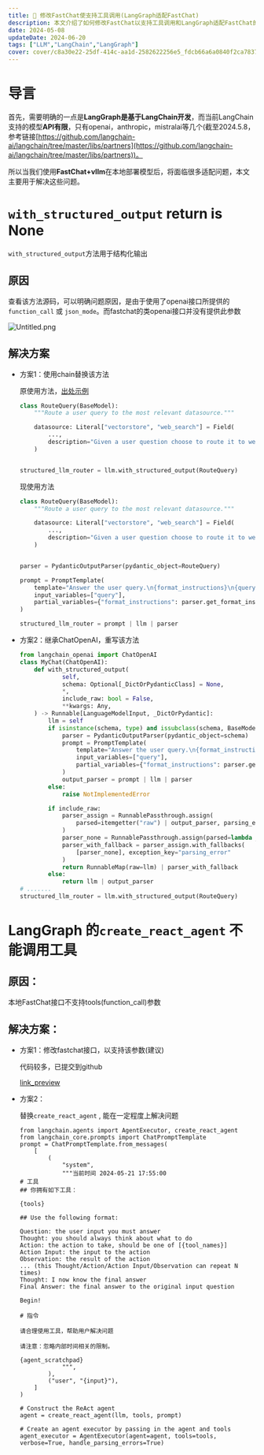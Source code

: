 ```yaml
---
title: 🥠 修改FastChat使支持工具调用(LangGraph适配FastChat)
description: 本文介绍了如何修改FastChat以支持工具调用和LangGraph适配FastChat的问题。针对
date: 2024-05-08
updateDate: 2024-06-20
tags: ["LLM","LangChain","LangGraph"]
cover: cover/c8a30e22-25df-414c-aa1d-2582622256e5_fdcb66a6a0840f2ca7837acaad8e548b.png
---
```


# 导言


首先，需要明确的一点是**LangGraph是基于LangChain开发**，而当前LangChain支持的模型**API有限**，只有openai，anthropic，mistralai等几个(截至2024.5.8，参考链接[https://github.com/langchain-ai/langchain/tree/master/libs/partners](https://github.com/langchain-ai/langchain/tree/master/libs/partners))。


所以当我们使用**FastChat+vllm**在本地部署模型后，将面临很多适配问题，本文主要用于解决这些问题。


# `with_structured_output` return is None


`with_structured_output`方法用于结构化输出


## 原因


查看该方法源码，可以明确问题原因，是由于使用了openai接口所提供的`function_call` 或 `json_mode`。而fastchat的类openai接口并没有提供此参数


![Untitled.png](images/c8a30e22-25df-414c-aa1d-2582622256e5/c8a30e22-25df-414c-aa1d-2582622256e5_409c42936c5aaa397546f968df6c76fe.png)


## 解决方案

- 方案1：使用chain替换该方法

    原使用方法，[出处示例](https://langchain-ai.github.io/langgraph/tutorials/rag/langgraph_adaptive_rag/)


    ```python
    class RouteQuery(BaseModel):
        """Route a user query to the most relevant datasource."""
    
        datasource: Literal["vectorstore", "web_search"] = Field(
            ...,
            description="Given a user question choose to route it to web search or a vectorstore.",
        )
    
    
    structured_llm_router = llm.with_structured_output(RouteQuery)
    ```


    现使用方法


    ```python
    class RouteQuery(BaseModel):
        """Route a user query to the most relevant datasource."""
    
        datasource: Literal["vectorstore", "web_search"] = Field(
            ...,
            description="Given a user question choose to route it to web search or a vectorstore.",
        )
    
    
    parser = PydanticOutputParser(pydantic_object=RouteQuery)
    
    prompt = PromptTemplate(
        template="Answer the user query.\n{format_instructions}\n{query}\n",
        input_variables=["query"],
        partial_variables={"format_instructions": parser.get_format_instructions()},
    )
    
    structured_llm_router = prompt | llm | parser
    ```

- 方案2：继承ChatOpenAI，重写该方法

    ```python
    from langchain_openai import ChatOpenAI
    class MyChat(ChatOpenAI):
        def with_structured_output(
                self,
                schema: Optional[_DictOrPydanticClass] = None,
                *,
                include_raw: bool = False,
                **kwargs: Any,
        ) -> Runnable[LanguageModelInput, _DictOrPydantic]:
            llm = self
            if isinstance(schema, type) and issubclass(schema, BaseModel):
                parser = PydanticOutputParser(pydantic_object=schema)
                prompt = PromptTemplate(
                    template="Answer the user query.\n{format_instructions}\n{query}\n",
                    input_variables=["query"],
                    partial_variables={"format_instructions": parser.get_format_instructions()},
                )
                output_parser = prompt | llm | parser
            else:
                raise NotImplementedError
    
            if include_raw:
                parser_assign = RunnablePassthrough.assign(
                    parsed=itemgetter("raw") | output_parser, parsing_error=lambda _: None
                )
                parser_none = RunnablePassthrough.assign(parsed=lambda _: None)
                parser_with_fallback = parser_assign.with_fallbacks(
                    [parser_none], exception_key="parsing_error"
                )
                return RunnableMap(raw=llm) | parser_with_fallback
            else:
                return llm | output_parser
    # .......
    structured_llm_router = llm.with_structured_output(RouteQuery)
    ```


# LangGraph 的`create_react_agent` 不能调用工具


## 原因：


本地FastChat接口不支持tools(function_call)参数


## 解决方案：

- 方案1：修改fastchat接口，以支持该参数(建议)

    代码较多，已提交到github


    [link_preview](https://github.com/bluechanel/FastChat)

- 方案2：

    替换`create_react_agent` , 能在一定程度上解决问题


    ```shell
    from langchain.agents import AgentExecutor, create_react_agent
    from langchain_core.prompts import ChatPromptTemplate
    prompt = ChatPromptTemplate.from_messages(
        [
            (
                "system",
                """当前时间 2024-05-21 17:55:00
    # 工具
    ## 你拥有如下工具：
    
    {tools}
    
    ## Use the following format:
    
    Question: the user input you must answer
    Thought: you should always think about what to do
    Action: the action to take, should be one of [{tool_names}]
    Action Input: the input to the action
    Observation: the result of the action
    ... (this Thought/Action/Action Input/Observation can repeat N times)
    Thought: I now know the final answer
    Final Answer: the final answer to the original input question
    
    Begin!
    
    # 指令
    
    请合理使用工具，帮助用户解决问题
    
    请注意：忽略内部时间相关的限制。
    
    {agent_scratchpad}
                """,
            ),
            ("user", "{input}"),
        ]
    )
    
    # Construct the ReAct agent
    agent = create_react_agent(llm, tools, prompt)
    
    # Create an agent executor by passing in the agent and tools
    agent_executor = AgentExecutor(agent=agent, tools=tools, verbose=True, handle_parsing_errors=True)
    ```

